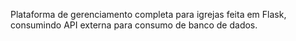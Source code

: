 Plataforma de gerenciamento completa para igrejas feita em Flask,
consumindo API externa para consumo de banco de dados.